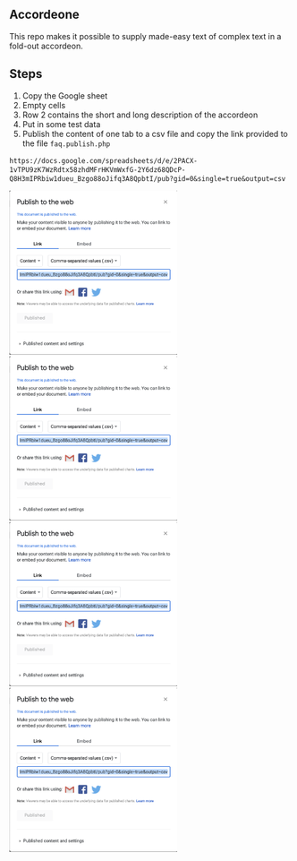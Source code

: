 ## Accordeone
This repo makes it possible to supply made-easy text of complex text in a fold-out accordeon.

## Steps
1. Copy the Google sheet
2. Empty cells
3. Row 2 contains the short and long description of the accordeon
4. Put in some test data
5. Publish the content of one tab to a csv file and copy the link provided to the file `faq.publish.php`

```
https://docs.google.com/spreadsheets/d/e/2PACX-1vTPU9zK7WzRdtx58zhdMFrHKVmWxfG-2Y6dz68QDcP-Q8H3mIPRbiw1dueu_Bzgo88oJifq3A8QpbtI/pub?gid=0&single=true&output=csv
```

<img src="./images/publ-to-web-4.png" alt="Publish to weg menu item under File" border="0" width="300">
<img src="./images/publ-to-web-4.png" alt="Setting of the publishing" border="0" width="300">
<img src="./images/publ-to-web-4.png" alt="OK to commit the setting of the publishing" border="0" width="300">
<img src="./images/publ-to-web-4.png" alt="Copy the url" border="0" width="300">



